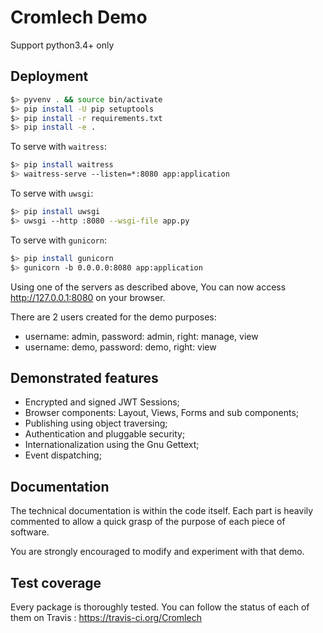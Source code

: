 Cromlech Demo
=============

Support python3.4+ only


Deployment
----------

```bash
$> pyvenv . && source bin/activate
$> pip install -U pip setuptools
$> pip install -r requirements.txt
$> pip install -e .
```

To serve with `waitress`:

```bash
$> pip install waitress
$> waitress-serve --listen=*:8080 app:application
```


To serve with `uwsgi`:

```bash
$> pip install uwsgi
$> uwsgi --http :8080 --wsgi-file app.py
```


To serve with `gunicorn`:

```bash
$> pip install gunicorn
$> gunicorn -b 0.0.0.0:8080 app:application
```


Using one of the servers as described above, You can now access
http://127.0.0.1:8080 on your browser.

There are 2 users created for the demo purposes:

  - username: admin, password: admin, right: manage, view
  - username: demo, password: demo, right: view


Demonstrated features
---------------------

  - Encrypted and signed JWT Sessions;
  - Browser components: Layout, Views, Forms and sub components;
  - Publishing using object traversing;
  - Authentication and pluggable security;
  - Internationalization using the Gnu Gettext;
  - Event dispatching;


Documentation
-------------

The technical documentation is within the code itself.
Each part is heavily commented to allow a quick grasp of the purpose
of each piece of software.

You are strongly encouraged to modify and experiment with that demo.


Test coverage
-------------

Every package is thoroughly tested.
You can follow the status of each of them on Travis :
https://travis-ci.org/Cromlech
